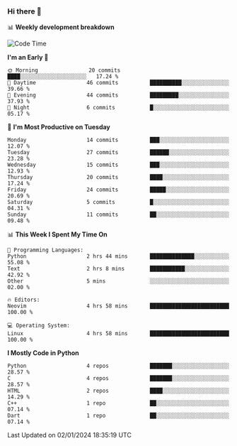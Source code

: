 ### Hi there 👋

📊 **Weekly development breakdown**
<!--START_SECTION:waka-->
![Code Time](http://img.shields.io/badge/Code%20Time-69%20hrs%208%20mins-blue)

**I'm an Early 🐤** 

```text
🌞 Morning                20 commits          ████░░░░░░░░░░░░░░░░░░░░░   17.24 % 
🌆 Daytime                46 commits          ██████████░░░░░░░░░░░░░░░   39.66 % 
🌃 Evening                44 commits          █████████░░░░░░░░░░░░░░░░   37.93 % 
🌙 Night                  6 commits           █░░░░░░░░░░░░░░░░░░░░░░░░   05.17 % 
```
📅 **I'm Most Productive on Tuesday** 

```text
Monday                   14 commits          ███░░░░░░░░░░░░░░░░░░░░░░   12.07 % 
Tuesday                  27 commits          ██████░░░░░░░░░░░░░░░░░░░   23.28 % 
Wednesday                15 commits          ███░░░░░░░░░░░░░░░░░░░░░░   12.93 % 
Thursday                 20 commits          ████░░░░░░░░░░░░░░░░░░░░░   17.24 % 
Friday                   24 commits          █████░░░░░░░░░░░░░░░░░░░░   20.69 % 
Saturday                 5 commits           █░░░░░░░░░░░░░░░░░░░░░░░░   04.31 % 
Sunday                   11 commits          ██░░░░░░░░░░░░░░░░░░░░░░░   09.48 % 
```


📊 **This Week I Spent My Time On** 

```text
💬 Programming Languages: 
Python                   2 hrs 44 mins       ██████████████░░░░░░░░░░░   55.08 % 
Text                     2 hrs 8 mins        ███████████░░░░░░░░░░░░░░   42.92 % 
Other                    5 mins              ░░░░░░░░░░░░░░░░░░░░░░░░░   02.00 % 

🔥 Editors: 
Neovim                   4 hrs 58 mins       █████████████████████████   100.00 % 

💻 Operating System: 
Linux                    4 hrs 58 mins       █████████████████████████   100.00 % 
```

**I Mostly Code in Python** 

```text
Python                   4 repos             ███████░░░░░░░░░░░░░░░░░░   28.57 % 
C                        4 repos             ███████░░░░░░░░░░░░░░░░░░   28.57 % 
HTML                     2 repos             ████░░░░░░░░░░░░░░░░░░░░░   14.29 % 
C++                      1 repo              ██░░░░░░░░░░░░░░░░░░░░░░░   07.14 % 
Dart                     1 repo              ██░░░░░░░░░░░░░░░░░░░░░░░   07.14 % 
```




 Last Updated on 02/01/2024 18:35:19 UTC
<!--END_SECTION:waka-->
<!--
**R-enanVieira/R-enanVieira** is a ✨ _special_ ✨ repository because its `README.md` (this file) appears on your GitHub profile.

Here are some ideas to get you started:

- 🔭 I’m currently working on ...
- 🌱 I’m currently learning ...
- 👯 I’m looking to collaborate on ...
- 🤔 I’m looking for help with ...
- 💬 Ask me about ...
- 📫 How to reach me: ...
- 😄 Pronouns: ...
- ⚡ Fun fact: ...
-->
